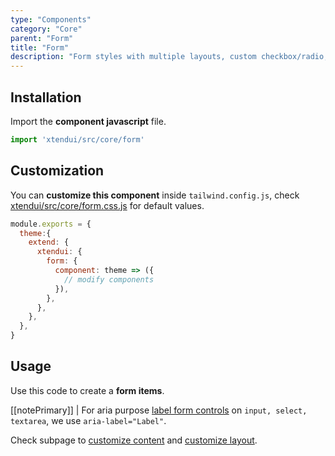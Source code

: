 ```yaml
---
type: "Components"
category: "Core"
parent: "Form"
title: "Form"
description: "Form styles with multiple layouts, custom checkbox/radio, javascript validation, and more."
---
```


## Installation

Import the **component javascript** file.

```jsx
import 'xtendui/src/core/form'
```

## Customization

You can **customize this component** inside `tailwind.config.js`, check [xtendui/src/core/form.css.js](https://github.com/minimit/xtendui/blob/beta/src/core/form.css.js) for default values.

```jsx
module.exports = {
  theme:{
    extend: {
      xtendui: {
        form: {
          component: theme => ({
            // modify components
          }),
        },
      },
    },
  },
}
```

## Usage

Use this code to create a **form items**.

[[notePrimary]]
| For aria purpose [label form controls](https://www.w3.org/WAI/tutorials/forms/labels/) on `input, select, textarea`, we use `aria-label="Label"`.

<demo>
  <demovanilla src="vanilla/components/core/form/usage">
  </demovanilla>
</demo>

Check subpage to [customize content](/components/core/form/content) and [customize layout](/components/core/form/layout).
